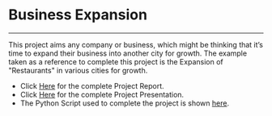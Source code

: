 # Business Expansion
---

This project aims any company or business, which might be thinking that it’s time to expand their business into another city for growth. The example taken as a reference to complete this project is the Expansion of "Restaurants" in various cities for growth.

  * Click [Here](https://github.com/shubhamjain02/Business-Expansion/blob/master/Report%20-%20Business%20Expansion.pdf) for the complete Project Report.
  * Click [Here]() for the complete Project Presentation.
  * The Python Script used to complete the project is shown [here](https://github.com/shubhamjain02/Business-Expansion/blob/master/Capstone_Week5.ipynb).
  
